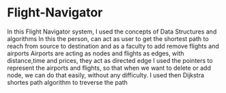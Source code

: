 # Flight-Navigator
In this Flight Navigator system, I used the concepts of Data Structures and algorithms
In this the person, can act as user to get the shortest path to reach from source to destination and as a faculty to add remove flights and airports
Airports are acting as nodes and flights as edges, with distance,time and prices, they act as directed edge
I used the pointers to represent the airports and flights, so that when we want to delete or add node, we can do that easily, without any difficulty.
I used then Dijkstra shortes path algorithm to treverse the path
